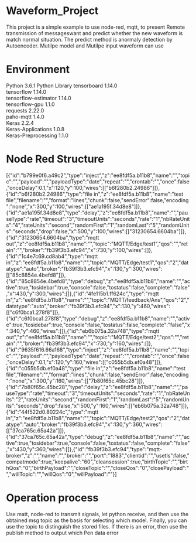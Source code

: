 # Waveform_Project
This project is a simple example to use node-red, mqtt, to present Remote transmission of messageswant and predict whether the new waveform is match normal situation. The predict method is anormaly detection by Autoencoder.
Mutilpe model and Mutilpe input waveform can use
# Environment
Python 3.6.1
Python Library
tensorboard          1.14.0   
tensorflow           1.14.0   
tensorflow-estimator 1.14.0   
tensorflow-gpu       1.1.0  
requests             2.22.0   
paho-mqtt            1.4.0    
Keras                2.2.4    
Keras-Applications   1.0.8    
Keras-Preprocessing  1.1.0   
# Node Red Structure
[{"id":"b799e0f6.a49c2","type":"inject","z":"ee8fdf5a.b11b8","name":"","topic":"","payload":"","payloadType":"date","repeat":"","crontab":"","once":false,"onceDelay":0.1,"x":120,"y":100,"wires":[["b6f280b2.24986"]]},{"id":"b6f280b2.24986","type":"file in","z":"ee8fdf5a.b11b8","name":"test file","filename":"","format":"lines","chunk":false,"sendError":false,"encoding":"none","x":300,"y":100,"wires":[["ae1a195f.34d8e8"]]},{"id":"ae1a195f.34d8e8","type":"delay","z":"ee8fdf5a.b11b8","name":"","pauseType":"rate","timeout":"3","timeoutUnits":"seconds","rate":"1","nbRateUnits":"4","rateUnits":"second","randomFirst":"1","randomLast":"5","randomUnits":"seconds","drop":false,"x":500,"y":100,"wires":[["31230654.6604ba"]]},{"id":"31230654.6604ba","type":"mqtt out","z":"ee8fdf5a.b11b8","name":"","topic":"MQTT/Edge/test1","qos":"","retain":"","broker":"fb39f3b3.efc94","x":730,"y":100,"wires":[]},{"id":"1c4e7c69.cd8ab4","type":"mqtt in","z":"ee8fdf5a.b11b8","name":"","topic":"MQTT/Edge/test1","qos":"2","datatype":"auto","broker":"fb39f3b3.efc94","x":130,"y":300,"wires":[["85c8854e.4befd8"]]},{"id":"85c8854e.4befd8","type":"debug","z":"ee8fdf5a.b11b8","name":"","active":true,"tosidebar":true,"console":false,"tostatus":false,"complete":"false","x":430,"y":300,"wires":[]},{"id":"4fe115b1.ff624c","type":"mqtt in","z":"ee8fdf5a.b11b8","name":"","topic":"MQTT/feedback/Ans","qos":"2","datatype":"auto","broker":"fb39f3b3.efc94","x":130,"y":460,"wires":[["c6f0bca1.278f8"]]},{"id":"c6f0bca1.278f8","type":"debug","z":"ee8fdf5a.b11b8","name":"","active":true,"tosidebar":true,"console":false,"tostatus":false,"complete":"false","x":340,"y":460,"wires":[]},{"id":"eb6b075a.32a748","type":"mqtt out","z":"ee8fdf5a.b11b8","name":"","topic":"MQTT/Edge/test2","qos":"","retain":"","broker":"fb39f3b3.efc94","x":730,"y":160,"wires":[]},{"id":"9635f616.66a168","type":"inject","z":"ee8fdf5a.b11b8","name":"","topic":"","payload":"","payloadType":"date","repeat":"","crontab":"","once":false,"onceDelay":0.1,"x":120,"y":160,"wires":[["c055b5db.ef0a48"]]},{"id":"c055b5db.ef0a48","type":"file in","z":"ee8fdf5a.b11b8","name":"test file","filename":"","format":"lines","chunk":false,"sendError":false,"encoding":"none","x":300,"y":160,"wires":[["7b80f65c.45bc28"]]},{"id":"7b80f65c.45bc28","type":"delay","z":"ee8fdf5a.b11b8","name":"","pauseType":"rate","timeout":"3","timeoutUnits":"seconds","rate":"1","nbRateUnits":"2","rateUnits":"second","randomFirst":"1","randomLast":"5","randomUnits":"seconds","drop":false,"x":500,"y":160,"wires":[["eb6b075a.32a748"]]},{"id":"44f522d0.80224c","type":"mqtt in","z":"ee8fdf5a.b11b8","name":"","topic":"MQTT/Edge/test2","qos":"2","datatype":"auto","broker":"fb39f3b3.efc94","x":130,"y":360,"wires":[["37ca765c.65a42a"]]},{"id":"37ca765c.65a42a","type":"debug","z":"ee8fdf5a.b11b8","name":"","active":true,"tosidebar":true,"console":false,"tostatus":false,"complete":"false","x":430,"y":360,"wires":[]},{"id":"fb39f3b3.efc94","type":"mqtt-broker","z":"","name":"","broker":"","port":"1883","clientid":"","usetls":false,"compatmode":true,"keepalive":"60","cleansession":true,"birthTopic":"","birthQos":"0","birthPayload":"","closeTopic":"","closeQos":"0","closePayload":"","willTopic":"","willQos":"0","willPayload":""}]

# Operation process
Use matt, node-red to transmit signals, let python receive, and then use the obtained msg topic as the basis for selecting which model. Finally, you can use the topic to distinguish the stored files. If there is an error, then use the publish method to output which Pen data error
